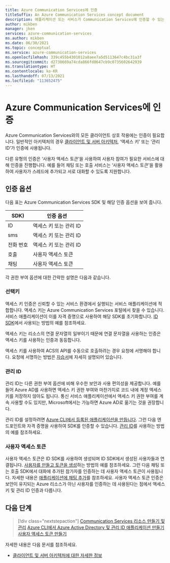 ```yaml
---
title: Azure Communication Services에 인증
titleSuffix: An Azure Communication Services concept document
description: 애플리케이션 또는 서비스가 Communication Services에 인증할 수 있는 다양한 방법에 대해 알아봅니다.
author: mikben
manager: jken
services: azure-communication-services
ms.author: mikben
ms.date: 06/30/2021
ms.topic: conceptual
ms.service: azure-communication-services
ms.openlocfilehash: 339c455b4301012a8aee7a5d5113647c4bc31a3f
ms.sourcegitcommit: d2738669a74cda866fd8647cb9c0735602642939
ms.translationtype: HT
ms.contentlocale: ko-KR
ms.lasthandoff: 07/13/2021
ms.locfileid: "113652475"
---
```

# <a name="authenticate-to-azure-communication-services"></a>Azure Communication Services에 인증

Azure Communication Services와의 모든 클라이언트 상호 작용에는 인증이 필요합니다. 일반적인 아키텍처의 경우 [클라이언트 및 서버 아키텍처](./client-and-server-architecture.md), ‘액세스 키’ 또는 ‘관리 ID’가 인증에 사용됩니다. 

다른 유형의 인증은 ‘사용자 액세스 토큰’을 사용하여 사용자 참여가 필요한 서비스에 대해 인증을 진행합니다. 예를 들어 채팅 또는 호출 서비스는 ‘사용자 액세스 토큰’을 활용하여 사용자가 스레드에 추가되고 서로 대화할 수 있도록 지원합니다.

## <a name="authentication-options"></a>인증 옵션

다음 표는 Azure Communication Services SDK 및 해당 인증 옵션을 보여 줍니다.

| SDK)    | 인증 옵션                               |
| ----------------- | ----------------------------------------------------|
| ID          | 액세스 키 또는 관리 ID                      |
| sms               | 액세스 키 또는 관리 ID                      |
| 전화 번호     | 액세스 키 또는 관리 ID                      |
| 호출           | 사용자 액세스 토큰                                   |
| 채팅              | 사용자 액세스 토큰                                   |

각 권한 부여 옵션에 대한 간략한 설명은 다음과 같습니다.

### <a name="access-key"></a>선택키

액세스 키 인증은 신뢰할 수 있는 서비스 환경에서 실행되는 서비스 애플리케이션에 적합합니다. 액세스 키는 Azure Communication Services 포털에서 찾을 수 있습니다. 서비스 애플리케이션이 이를 자격 증명으로 사용하여 해당 SDK를 초기화합니다. [ID SDK](../quickstarts/access-tokens.md)에서 사용되는 방법의 예를 참조하세요. 

액세스 키는 리소스의 연결 문자열의 일부이기 때문에 연결 문자열을 사용하는 인증은 액세스 키를 사용하는 인증과 동등합니다.

액세스 키를 사용하여 ACS의 API를 수동으로 호출하려는 경우 요청에 서명해야 합니다. 요청에 서명하는 방법은 [자습서](../tutorials/hmac-header-tutorial.md)에 자세히 설명되어 있습니다.

### <a name="managed-identity"></a>관리 ID

관리 ID는 다른 권한 부여 옵션에 비해 우수한 보안과 사용 편의성을 제공합니다. 예를 들어 Azure AD를 사용하면 액세스 키 권한 부여와 마찬가지로 코드 내에 계정 액세스 키를 저장하지 않아도 됩니다. 통신 서비스 애플리케이션에서 액세스 키 권한 부여를 계속 사용할 수도 있지만, Microsoft에서는 가능하면 Azure AD로 옮기는 것을 권장합니다. 

관리 ID를 설정하려면 [Azure CLI에서 등록된 애플리케이션을 만듭니다](../quickstarts/identity/service-principal-from-cli.md). 그런 다음 엔드포인트와 자격 증명을 사용하여 SDK를 인증할 수 있습니다. [관리 ID](../quickstarts/identity/service-principal.md)를 사용하는 방법의 예를 참조하세요.

### <a name="user-access-tokens"></a>사용자 액세스 토큰

사용자 액세스 토큰은 ID SDK를 사용하여 생성되며 ID SDK에서 생성된 사용자들과 연결됩니다. [사용자를 만들고 토큰을 생성](../quickstarts/access-tokens.md)하는 방법의 예를 참조하세요. 그런 다음 채팅 또는 호출 SDK에서 대화에 추가된 참가자를 인증하는 데 사용자 액세스 토큰이 사용됩니다. 자세한 내용은 [애플리케이션에 채팅 추가](../quickstarts/chat/get-started.md)를 참조하세요. 사용자 액세스 토큰 인증은 보안이 유지되는 Azure 리소스가 아닌 사용자를 인증하는 데 사용된다는 점에서 액세스 키 및 관리 ID 인증과 다릅니다.

## <a name="next-steps"></a>다음 단계

> [!div class="nextstepaction"]
> [Communication Services 리소스 만들기 및 관리](../quickstarts/create-communication-resource.md)
> [Azure CLI에서 Azure Active Directory 및 관리 ID 애플리케이션 만들기](../quickstarts/identity/service-principal-from-cli.md)
> [사용자 액세스 토큰 만들기](../quickstarts/access-tokens.md)

자세한 내용은 다음 문서를 참조하세요.
- [클라이언트 및 서버 아키텍처에 대한 자세한 정보](../concepts/client-and-server-architecture.md)
